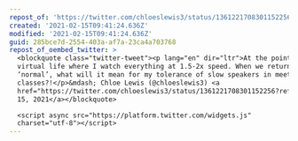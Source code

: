 ```yaml
---
repost_of: 'https://twitter.com/chloeslewis3/status/1361221708301152256'
created: '2021-02-15T09:41:24.636Z'
modified: '2021-02-15T09:41:24.636Z'
guid: 285bce7d-2554-403a-af7a-23ca4a703768
repost_of_oembed_twitter: >
  <blockquote class="twitter-tweet"><p lang="en" dir="ltr">At the point in this
  virtual life where I watch everything at 1.5-2x speed. When we return to
  ‘normal’, what will it mean for my tolerance of slow speakers in meetings and
  classes?!</p>&mdash; Chloe Lewis (@chloeslewis3) <a
  href="https://twitter.com/chloeslewis3/status/1361221708301152256?ref_src=twsrc%5Etfw">February
  15, 2021</a></blockquote>

  <script async src="https://platform.twitter.com/widgets.js"
  charset="utf-8"></script>
---
```

 
